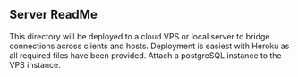 ## Server ReadMe
This directory will be deployed to a cloud VPS or local server to bridge connections across clients and hosts. Deployment is easiest with Heroku as all required files have been provided. Attach a postgreSQL instance to the VPS instance.

